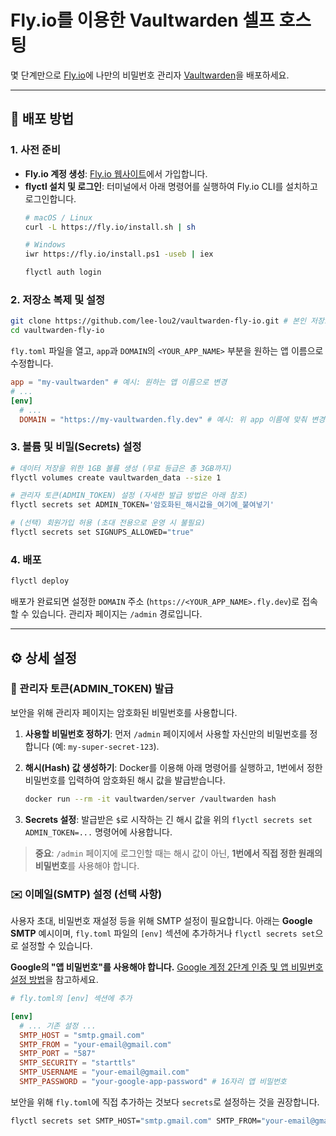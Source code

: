 # Fly.io를 이용한 Vaultwarden 셀프 호스팅

몇 단계만으로 [Fly.io](https://fly.io/)에 나만의 비밀번호 관리자 [Vaultwarden](https://github.com/dani-garcia/vaultwarden)을 배포하세요.

-----

## 🚀 배포 방법

### 1\. 사전 준비

  * **Fly.io 계정 생성**: [Fly.io 웹사이트](https://fly.io/docs/hands-on/start/)에서 가입합니다.
  * **flyctl 설치 및 로그인**: 터미널에서 아래 명령어를 실행하여 Fly.io CLI를 설치하고 로그인합니다.
    ```bash
    # macOS / Linux
    curl -L https://fly.io/install.sh | sh

    # Windows
    iwr https://fly.io/install.ps1 -useb | iex
    ```
    ```bash
    flyctl auth login
    ```

### 2\. 저장소 복제 및 설정

```bash
git clone https://github.com/lee-lou2/vaultwarden-fly-io.git # 본인 저장소 주소로 변경
cd vaultwarden-fly-io
```

`fly.toml` 파일을 열고, `app`과 `DOMAIN`의 `<YOUR_APP_NAME>` 부분을 원하는 앱 이름으로 수정합니다.

```toml
app = "my-vaultwarden" # 예시: 원하는 앱 이름으로 변경
# ...
[env]
  # ...
  DOMAIN = "https://my-vaultwarden.fly.dev" # 예시: 위 app 이름에 맞춰 변경
```

### 3\. 볼륨 및 비밀(Secrets) 설정

```bash
# 데이터 저장을 위한 1GB 볼륨 생성 (무료 등급은 총 3GB까지)
flyctl volumes create vaultwarden_data --size 1

# 관리자 토큰(ADMIN_TOKEN) 설정 (자세한 발급 방법은 아래 참조)
flyctl secrets set ADMIN_TOKEN='암호화된_해시값을_여기에_붙여넣기'

# (선택) 회원가입 허용 (초대 전용으로 운영 시 불필요)
flyctl secrets set SIGNUPS_ALLOWED="true"
```

### 4\. 배포

```bash
flyctl deploy
```

배포가 완료되면 설정한 `DOMAIN` 주소 (`https://<YOUR_APP_NAME>.fly.dev`)로 접속할 수 있습니다. 관리자 페이지는 `/admin` 경로입니다.

-----

## ⚙️ 상세 설정

### 🔑 관리자 토큰(ADMIN\_TOKEN) 발급

보안을 위해 관리자 페이지는 암호화된 비밀번호를 사용합니다.

1.  **사용할 비밀번호 정하기**: 먼저 `/admin` 페이지에서 사용할 자신만의 비밀번호를 정합니다 (예: `my-super-secret-123`).

2.  **해시(Hash) 값 생성하기**: Docker를 이용해 아래 명령어를 실행하고, 1번에서 정한 비밀번호를 입력하여 암호화된 해시 값을 발급받습니다.

    ```bash
    docker run --rm -it vaultwarden/server /vaultwarden hash
    ```

3.  **Secrets 설정**: 발급받은 `$`로 시작하는 긴 해시 값을 위의 `flyctl secrets set ADMIN_TOKEN=...` 명령어에 사용합니다.

> **중요**: `/admin` 페이지에 로그인할 때는 해시 값이 아닌, **1번에서 직접 정한 원래의 비밀번호**를 사용해야 합니다.

### ✉️ 이메일(SMTP) 설정 (선택 사항)

사용자 초대, 비밀번호 재설정 등을 위해 SMTP 설정이 필요합니다. 아래는 **Google SMTP** 예시이며, `fly.toml` 파일의 `[env]` 섹션에 추가하거나 `flyctl secrets set`으로 설정할 수 있습니다.

**Google의 "앱 비밀번호"를 사용해야 합니다.** [Google 계정 2단계 인증 및 앱 비밀번호 설정 방법](https://support.google.com/accounts/answer/185833)을 참고하세요.

```toml
# fly.toml의 [env] 섹션에 추가

[env]
  # ... 기존 설정 ...
  SMTP_HOST = "smtp.gmail.com"
  SMTP_FROM = "your-email@gmail.com"
  SMTP_PORT = "587"
  SMTP_SECURITY = "starttls"
  SMTP_USERNAME = "your-email@gmail.com"
  SMTP_PASSWORD = "your-google-app-password" # 16자리 앱 비밀번호
```

보안을 위해 `fly.toml`에 직접 추가하는 것보다 `secrets`로 설정하는 것을 권장합니다.

```bash
flyctl secrets set SMTP_HOST="smtp.gmail.com" SMTP_FROM="your-email@gmail.com" # ... 나머지 변수들도 동일하게 설정
```